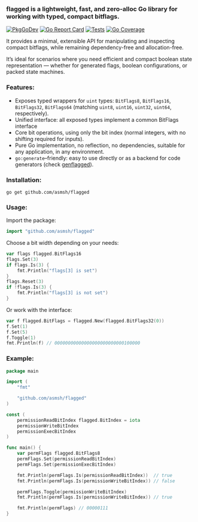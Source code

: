 ### flagged is a lightweight, fast, and zero-alloc Go library for working with typed, compact bitflags.

[![PkgGoDev](https://pkg.go.dev/badge/github.com/asmsh/flagged)](https://pkg.go.dev/github.com/asmsh/flagged)
[![Go Report Card](https://goreportcard.com/badge/github.com/asmsh/flagged)](https://goreportcard.com/report/github.com/asmsh/flagged)
[![Tests](https://github.com/asmsh/flagged/workflows/Tests/badge.svg)](https://github.com/asmsh/flagged/actions)
[![Go Coverage](https://github.com/asmsh/flagged/wiki/coverage.svg)](https://raw.githack.com/wiki/asmsh/flagged/coverage.html)

It provides a minimal, extensible API for manipulating and inspecting compact bitflags, while remaining dependency-free and allocation-free.

It’s ideal for scenarios where you need efficient and compact boolean state representation — whether for generated flags, boolean configurations, or packed state machines.

### Features:

* Exposes typed wrappers for `uint` types: `BitFlags8`, `BitFlags16`, `BitFlags32`, `BitFlags64` (matching `uint8`, `uint16`, `uint32`, `uint64`, respectively).
* Unified interface: all exposed types implement a common BitFlags interface
* Core bit operations, using only the bit index (normal integers, with no shifting required for inputs).
* Pure Go implementation, no reflection, no dependencies, suitable for any application, in any environment.
* `go:generate`–friendly: easy to use directly or as a backend for code generators (check [genflagged](https://pkg.go.dev/github.com/asmsh/flagged/cmd/genflagged)).

### Installation:

```shell
go get github.com/asmsh/flagged
```

### Usage:

Import the package:

```go
import "github.com/asmsh/flagged"
```

Choose a bit width depending on your needs:

```go
var flags flagged.BitFlags16
flags.Set(3)
if flags.Is(3) {
    fmt.Println("flags[3] is set")
}
flags.Reset(3)
if !flags.Is(3) {
    fmt.Println("flags[3] is not set")
}
```

Or work with the interface:

```go
var f flagged.BitFlags = flagged.New(flagged.BitFlags32(0))
f.Set(1)
f.Set(5)
f.Toggle(1)
fmt.Println(f) // 00000000000000000000000000100000
```

### Example:

```go
package main

import (
	"fmt"

	"github.com/asmsh/flagged"
)

const (
	permissionReadBitIndex flagged.BitIndex = iota
	permissionWriteBitIndex
	permissionExecBitIndex
)

func main() {
	var permFlags flagged.BitFlags8
	permFlags.Set(permissionReadBitIndex)
	permFlags.Set(permissionExecBitIndex)

	fmt.Println(permFlags.Is(permissionReadBitIndex))  // true
	fmt.Println(permFlags.Is(permissionWriteBitIndex)) // false

	permFlags.Toggle(permissionWriteBitIndex)
	fmt.Println(permFlags.Is(permissionWriteBitIndex)) // true

	fmt.Println(permFlags) // 00000111
}
```
